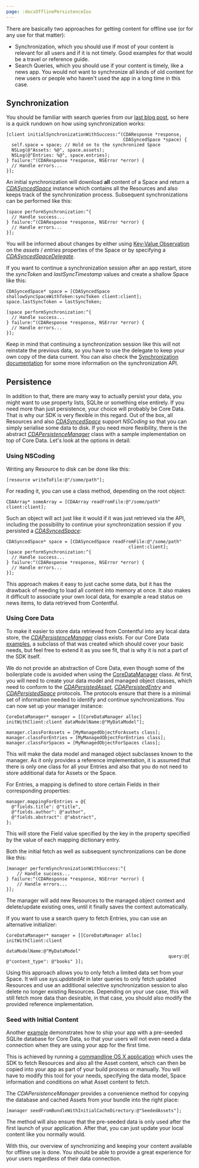 ```yaml
---
page: :docsOfflinePersistenceIos
---
```


There are basically two approaches for getting content for offline use (or for any use for that matter):

- Synchronization, which you should use if most of your content is relevant for all users and if it is not timely. Good examples for that would be a travel or reference guide.
- Search Queries, which you should use if your content is timely, like a news app. You would not want to synchronize all kinds of old content for new users or people who haven't used the app in a long time in this case.

## Synchronization

You should be familiar with search queries from our [last blog post][1], so here is a quick rundown on how using synchronization works:

~~~ objc
[client initialSynchronizationWithSuccess:^(CDAResponse *response,
                                            CDASyncedSpace *space) {
  self.space = space; // Hold on to the synchronized Space
  NSLog(@"Assets: %@", space.assets);
  NSLog(@"Entries: %@", space.entries);
} failure:^(CDAResponse *response, NSError *error) {
  // Handle errors...
}];
~~~

An initial synchronization will download **all** content of a Space and return a [*CDASyncedSpace*][4] instance which contains all the Resources and also keeps track of the synchronization process. Subsequent synchronizations can be performed like this:

~~~ objc
[space performSynchronization:^{
  // Handle success...
} failure:^(CDAResponse *response, NSError *error) {
  // Handle errors...
}];
~~~

You will be informed about changes by either using [Key-Value Observation][13] on the *assets* / *entries* properties of the Space or by specifying a [*CDASyncedSpaceDelegate*][12].

If you want to continue a synchronization session after an app restart, store the *syncToken* and *lastSyncTimestamp* values and create a shallow Space like this:

~~~ objc
CDASyncedSpace* space = [CDASyncedSpace shallowSyncSpaceWithToken:syncToken client:client];
space.lastSyncToken = lastSyncToken;

[space performSynchronization:^{
  // Handle success...
} failure:^(CDAResponse *response, NSError *error) {
  // Handle errors...
}];
~~~

Keep in mind that continuing a synchronization session like this will not reinstate the previous data, so you have to use the delegate to keep your own copy of the data current. You can also check the [Synchronization documentation][14] for some more information on the synchronization API.

## Persistence

In addition to that, there are many way to actually persist your data, you might want to use property lists, SQLite or something else entirely. If you need more than just persistence, your choice will probably be Core Data. That is why our SDK is very flexible in this regard. Out of the box, all Resources and also [*CDASyncedSpace*][4] support *NSCoding* so that you can simply serialise some data to disk. If you need more flexibility, there is the abstract [*CDAPersistenceManager*][5] class with a sample implementation on top of Core Data. Let's look at the options in detail:

### Using NSCoding

Writing any Resource to disk can be done like this:

~~~ objc
[resource writeToFile:@"/some/path"];
~~~

For reading it, you can use a class method, depending on the root object:

~~~ objc
CDAArray* someArray = [CDAArray readFromFile:@"/some/path" client:client];
~~~

Such an object will act just like it would if it was just retrieved via the API, including the possibility to continue your synchronization session if you persisted a [*CDASyncedSpace*][4]:

~~~ objc
CDASyncedSpace* space = [CDASyncedSpace readFromFile:@"/some/path"
                                              client:client];
[space performSynchronization:^{
  // Handle success...
} failure:^(CDAResponse *response, NSError *error) {
  // Handle errors...
}];
~~~

This approach makes it easy to just cache some data, but it has the drawback of needing to load all content into memory at once. It also makes it difficult to associate your own local data, for example a read status on news items, to data retrieved from Contentful.

### Using Core Data

To make it easier to store data retrieved from Contentful into any local data store, the [*CDAPersistenceManager*][5] class exists. For our Core Data [examples][6], a subclass of that was created which should cover your basic needs, but feel free to extend it as you see fit, that is why it is not a part of the SDK itself.

We do not provide an abstraction of Core Data, even though some of the boilerplate code is avoided when using the [CoreDataManager][15] class. At first, you will need to create your data model and managed object classes, which need to conform to the [*CDAPersistedAsset*][16], [*CDAPersistedEntry*][17] and [*CDAPersistedSpace*][18] protocols. The protocols ensure that there is a minimal set of information needed to identify and continue synchronizations. You can now set up your manager instance:

~~~ objc
CoreDataManager* manager = [[CoreDataManager alloc] initWithClient:client dataModelName:@"MyDataModel"];

manager.classForAssets = [MyManagedObjectForAssets class];
manager.classForEntries = [MyManagedObjectForEntries class];
manager.classForSpaces = [MyManagedObjectForSpaces class];
~~~

This will make the data model and managed object subclasses known to the manager. As it only provides a reference implementation, it is assumed that there is only one class for all your Entries and also that you do not need to store additional data for Assets or the Space.

For Entries, a mapping is defined to store certain Fields in their corresponding properties:

~~~ objc
manager.mappingForEntries = @{
  @"fields.title": @"title",
  @"fields.author": @"author",
  @"fields.abstract": @"abstract",
};
~~~

This will store the Field value specified by the key in the property specified by the value of each mapping dictionary entry.

Both the initial fetch as well as subsequent synchronizations can be done like this:

~~~ objc
[manager performSynchronizationWithSuccess:^{
    // Handle success...
} failure:^(CDAResponse *response, NSError *error) {
    // Handle errors...
}];
~~~

The manager will add new Resources to the managed object context and delete/update existing ones, until it finally saves the context automatically.

If you want to use a search query to fetch Entries, you can use an alternative initializer:

~~~ objc
CoreDataManager* manager = [[CoreDataManager alloc] initWithClient:client
                                                     dataModelName:@"MyDataModel"
                                                             query:@{ @"content_type": @"books" }];
~~~

Using this approach allows you to only fetch a limited data set from your Space. It will use *sys.updatedAt* in later queries to only fetch updated Resources and use an additional selective synchronization session to also delete no longer existing Resources. Depending on your use case, this will still fetch more data than desirable, in that case, you should also modify the provided reference implementation.

### Seed with Initial Content

Another [example][7] demonstrates how to ship your app with a pre-seeded SQLite database for Core Data, so that your users will not even need a data connection when they are using your app for the first time.

This is achieved by running a [commandline OS X application][19] which uses the SDK to fetch Resources and also all the Asset content, which can then be copied into your app as part of your build process or manually. You will have to modify this tool for your needs, specifying the data model, Space information and conditions on what Asset content to fetch.

The *CDAPersistenceManager* provides a convenience method for copying the database and cached Assets from your bundle into the right place:

~~~ objc
[manager seedFromBundleWithInitialCacheDirectory:@"SeededAssets"];
~~~

The method will also ensure that the pre-seeded data is only used after the first launch of your application. After that, you can just update your local content like you normally would.

With this, our overview of synchronizing and keeping your content available for offline use is done. You should be able to provide a great experience for your users regardless of their data connection.

[1]: https://www.contentful.com/blog/2014/09/03/content-management-api-sdk-ios/
[2]: /developers/docs/concepts/sync/
[3]: https://github.com/contentful/contentful.objc/tree/master/Examples
[4]: http://cocoadocs.org/docsets/ContentfulDeliveryAPI/1.0.0/Classes/CDASyncedSpace.html
[5]: http://cocoadocs.org/docsets/ContentfulDeliveryAPI/1.0.0/Classes/CDAPersistenceManager.html
[6]: https://github.com/contentful/contentful.objc/tree/master/Examples/CoreDataExample
[7]: https://github.com/contentful/contentful.objc/tree/master/Examples/SeedDatabase
[8]: https://github.com/contentful/contentful.objc/releases/tag/1.0.0
[9]: https://cocoapods.org/
[10]: http://static.contentful.com/downloads/iOS/ContentfulDeliveryAPI-1.0.0.zip
[11]: https://github.com/contentful/contentful.objc
[12]: http://cocoadocs.org/docsets/ContentfulDeliveryAPI/1.0.0/Protocols/CDASyncedSpaceDelegate.html
[13]: http://nshipster.com/key-value-observing/
[14]: https://www.contentful.com/developers/docs/content-delivery-api/objc/#sync
[15]: https://github.com/contentful/contentful.objc/blob/master/Code/CoreData/CoreDataManager.h
[16]: http://cocoadocs.org/docsets/ContentfulDeliveryAPI/1.0.0/Protocols/CDAPersistedAsset.html
[17]: http://cocoadocs.org/docsets/ContentfulDeliveryAPI/1.0.0/Protocols/CDAPersistedEntry.html
[18]: http://cocoadocs.org/docsets/ContentfulDeliveryAPI/1.0.0/Protocols/CDAPersistedSpace.html
[19]: https://github.com/contentful/contentful.objc/blob/master/Examples/SeedDatabase/CommandlineTool/main.m

